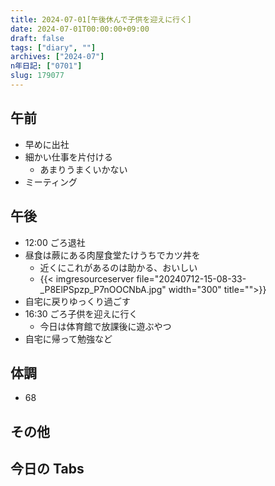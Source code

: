 ```yaml
---
title: 2024-07-01[午後休んで子供を迎えに行く]
date: 2024-07-01T00:00:00+09:00
draft: false
tags: ["diary", ""]
archives: ["2024-07"]
n年日記: ["0701"]
slug: 179077
---
```


## 午前

- 早めに出社
- 細かい仕事を片付ける
  - あまりうまくいかない
- ミーティング

## 午後

- 12:00 ごろ退社
- 昼食は蕨にある肉屋食堂たけうちでカツ丼を
  - 近くにこれがあるのは助かる、おいしい
  - {{< imgresourceserver file="20240712-15-08-33-_P8ElPSpzp_P7nOOCNbA.jpg" width="300" title="">}}
- 自宅に戻りゆっくり過ごす
- 16:30 ごろ子供を迎えに行く
  - 今日は体育館で放課後に遊ぶやつ
- 自宅に帰って勉強など

## 体調

- 68

## その他

## 今日の Tabs
